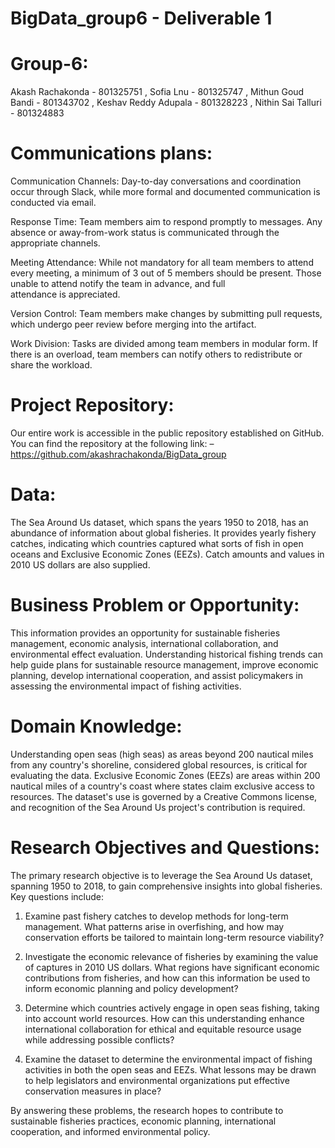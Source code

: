 # BigData_group6 - Deliverable 1

# Group-6:
 Akash Rachakonda - 801325751 ,
 Sofia Lnu - 801325747 ,
 Mithun Goud Bandi - 801343702 ,
 Keshav Reddy Adupala - 801328223 ,
 Nithin Sai Talluri - 801324883
 
 
# Communications plans:
 
 Communication Channels:
  Day-to-day conversations and coordination occur through Slack, while more formal and documented communication is conducted via email.
 
 Response Time: 
  Team members aim to respond promptly to messages. Any absence or away-from-work status is communicated through the appropriate channels.
 
 Meeting Attendance: 
  While not mandatory for all team members to attend every meeting, a minimum of 3 out of 5 members should be present. Those unable to attend notify the team in advance, and full   
  attendance is appreciated.
 
 Version Control: 
  Team members make changes by submitting pull requests, which undergo peer review before merging into the artifact.
 
 Work Division:
  Tasks are divided among team members in modular form. If there is an overload, team members can notify others to redistribute or share the workload.

# Project Repository:
Our entire work is accessible in the public repository established on GitHub. You can find the repository at the following link: – https://github.com/akashrachakonda/BigData_group




# Data: 
The Sea Around Us dataset, which spans the years 1950 to 2018, has an abundance of information about global fisheries. It provides yearly fishery catches, indicating which countries captured what sorts of fish in open oceans and Exclusive Economic Zones (EEZs). Catch amounts and values in 2010 US dollars are also supplied.


# Business Problem or Opportunity:
This information provides an opportunity for sustainable fisheries management, economic analysis, international collaboration, and environmental effect evaluation. Understanding historical fishing trends can help guide plans for sustainable resource management, improve economic planning, develop international cooperation, and assist policymakers in assessing the environmental impact of fishing activities.


# Domain Knowledge:
Understanding open seas (high seas) as areas beyond 200 nautical miles from any country's shoreline, considered global resources, is critical for evaluating the data. Exclusive Economic Zones (EEZs) are areas within 200 nautical miles of a country's coast where states claim exclusive access to resources. The dataset's use is governed by a Creative Commons license, and recognition of the Sea Around Us project's contribution is required.


# Research Objectives and Questions:


The primary research objective is to leverage the Sea Around Us dataset, spanning 1950 to 2018, to gain comprehensive insights into global fisheries. Key questions include:


1. Examine past fishery catches to develop methods for long-term management. What patterns arise in overfishing, and how may conservation efforts be tailored to maintain long-term resource viability?


2. Investigate the economic relevance of fisheries by examining the value of captures in 2010 US dollars. What regions have significant economic contributions from fisheries, and how can this information be used to inform economic planning and policy development?


3. Determine which countries actively engage in open seas fishing, taking into account world resources. How can this understanding enhance international collaboration for ethical and equitable resource usage while addressing possible conflicts?


4. Examine the dataset to determine the environmental impact of fishing activities in both the open seas and EEZs. What lessons may be drawn to help legislators and environmental organizations put effective conservation measures in place?


By answering these problems, the research hopes to contribute to sustainable fisheries practices, economic planning, international cooperation, and informed environmental policy.




 
 
 

